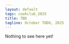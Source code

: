 ```yaml
---
layout: default
tags: cookclub_2025
title: TBD
tagline: October TODO, 2025
---
```


Nothing to see here yet!
